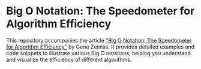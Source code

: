 # Big O Notation: The Speedometer for Algorithm Efficiency

This repository accompanies the article ["Big O Notation: The Speedometer for Algorithm Efficiency"](https://genezeiniss.medium.com/big-o-notation-the-speedometer-for-algorithm-efficiency-4c8a56bf684e?source=friends_link&sk=f669efb650a5cdbef2a835c7d2603818) by Gene Zeiniss. It provides detailed examples and code snippets to illustrate various Big O notations, helping you understand and visualize the efficiency of different algorithms.

